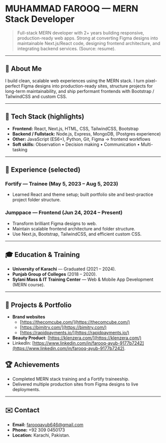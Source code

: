 # MUHAMMAD FAROOQ — MERN Stack Developer

> Full-stack MERN developer with 2+ years building responsive, production-ready web apps. Strong at converting Figma designs into maintainable Next.js/React code, designing frontend architecture, and integrating backend services. (Source: resume).

---

## 👋 About Me

I build clean, scalable web experiences using the MERN stack. I turn pixel-perfect Figma designs into production-ready sites, structure projects for long-term maintainability, and ship performant frontends with Bootstrap / TailwindCSS and custom CSS.

---

## 🧰 Tech Stack (highlights)

* **Frontend:** React, Next.js, HTML, CSS, TailwindCSS, Bootstrap
* **Backend / Fullstack:** Node.js, Express, MongoDB, (Postgres experience)
* **Other:** JavaScript (ES6+), Python, Git, Figma → frontend workflows
* **Soft skills:** Observation • Decision making • Communication • Multi-tasking

---

## 💼 Experience (selected)

### Fortify — Trainee (May 5, 2023 – Aug 5, 2023)

* Learned React and theme setup; built portfolio site and best-practice project folder structure.

### Jumppace — Frontend (Jun 24, 2024 – Present)

* Transform brilliant Figma designs to web.
* Maintain scalable frontend architecture and folder structure.
* Use Next.js, Bootstrap, TailwindCSS, and efficient custom CSS.

---

## 🎓 Education & Training

* **University of Karachi** — Graduated (2021 – 2024).
* **Punjab Group of Colleges** (2018 – 2020).
* **Sylani Mass & IT Training Center** — Web & Mobile App Development (MERN course).

---

## 🚀 Projects & Portfolio

* **Brand websites**
  * [https://thecomcube.com/](https://thecomcube.com/)
  * [https://bimitry.com/](https://bimitry.com/)
  * [https://rapidpayments.io/](https://rapidpayments.io/)
* **Beauty Product**: [https://klenzera.com/](https://klenzera.com/)
* LinkedIn: [https://www.linkedin.com/in/farooq-ayub-9177b7242](https://www.linkedin.com/in/farooq-ayub-9177b7242).



## 🏆 Achievements

* Completed MERN stack training and a Fortify traineeship.
* Delivered multiple production sites from Figma designs to live deployments.

---

## ✉️ Contact

* **Email:** [farooqayub646@gmail.com](mailto:farooqayub646@gmail.com)
* **Phone:** +92 309 0450173
* **Location:** Karachi, Pakistan.

